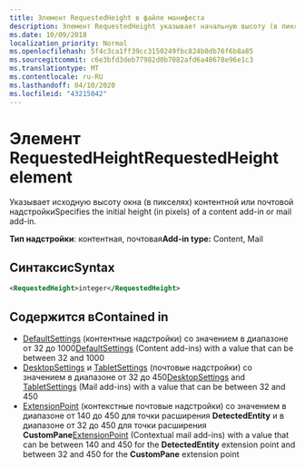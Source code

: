 ```yaml
---
title: Элемент RequestedHeight в файле манифеста
description: Элемент RequestedHeight указывает начальную высоту (в пикселях) надстройки для работы с контентом или почтовой надстройкой.
ms.date: 10/09/2018
localization_priority: Normal
ms.openlocfilehash: 5f4c3ca1ff39cc3150249fbc824b0db76f6b8a85
ms.sourcegitcommit: c6e3bfd3deb77982d0b7082afd6a48678e96e1c3
ms.translationtype: MT
ms.contentlocale: ru-RU
ms.lasthandoff: 04/10/2020
ms.locfileid: "43215042"
---
```

# <a name="requestedheight-element"></a><span data-ttu-id="09240-103">Элемент RequestedHeight</span><span class="sxs-lookup"><span data-stu-id="09240-103">RequestedHeight element</span></span>

<span data-ttu-id="09240-104">Указывает исходную высоту окна (в пикселях) контентной или почтовой надстройки</span><span class="sxs-lookup"><span data-stu-id="09240-104">Specifies the initial height (in pixels) of a content add-in or mail add-in.</span></span>

<span data-ttu-id="09240-105">**Тип надстройки**: контентная, почтовая</span><span class="sxs-lookup"><span data-stu-id="09240-105">**Add-in type:** Content, Mail</span></span>

## <a name="syntax"></a><span data-ttu-id="09240-106">Синтаксис</span><span class="sxs-lookup"><span data-stu-id="09240-106">Syntax</span></span>

```XML
<RequestedHeight>integer</RequestedHeight>
```

## <a name="contained-in"></a><span data-ttu-id="09240-107">Содержится в</span><span class="sxs-lookup"><span data-stu-id="09240-107">Contained in</span></span>

- <span data-ttu-id="09240-108">[DefaultSettings](defaultsettings.md) (контентные надстройки) со значением в диапазоне от 32 до 1000</span><span class="sxs-lookup"><span data-stu-id="09240-108">[DefaultSettings](defaultsettings.md) (Content add-ins) with a value that can be between 32 and 1000</span></span>
- <span data-ttu-id="09240-109">[DesktopSettings](desktopsettings.md) и [TabletSettings](tabletsettings.md) (почтовые надстройки) со значением в диапазоне от 32 до 450</span><span class="sxs-lookup"><span data-stu-id="09240-109">[DesktopSettings](desktopsettings.md) and [TabletSettings](tabletsettings.md) (Mail add-ins) with a value that can be between 32 and 450</span></span>
- <span data-ttu-id="09240-110">[ExtensionPoint](extensionpoint.md) (контекстные почтовые надстройки) со значением в диапазоне от 140 до 450 для точки расширения **DetectedEntity** и в диапазоне от 32 до 450 для точки расширения **CustomPane**</span><span class="sxs-lookup"><span data-stu-id="09240-110">[ExtensionPoint](extensionpoint.md) (Contextual mail add-ins) with a value that can be between 140 and 450 for the **DetectedEntity** extension point and between 32 and 450 for the **CustomPane** extension point</span></span>
